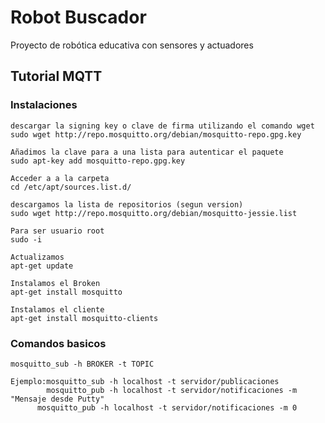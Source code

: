 # Robot Buscador
Proyecto de robótica educativa con sensores y actuadores

## Tutorial MQTT

### Instalaciones

	descargar la signing key o clave de firma utilizando el comando wget
	sudo wget http://repo.mosquitto.org/debian/mosquitto-repo.gpg.key

	Añadimos la clave para a una lista para autenticar el paquete
	sudo apt-key add mosquitto-repo.gpg.key

	Acceder a a la carpeta
	cd /etc/apt/sources.list.d/
	
	descargamos la lista de repositorios (segun version)
	sudo wget http://repo.mosquitto.org/debian/mosquitto-jessie.list
	
	Para ser usuario root
	sudo -i
	
	Actualizamos
	apt-get update
	
	Instalamos el Broken
	apt-get install mosquitto
	
	Instalamos el cliente
	apt-get install mosquitto-clients
	
### Comandos basicos

	mosquitto_sub -h BROKER -t TOPIC
	
	Ejemplo:mosquitto_sub -h localhost -t servidor/publicaciones
	        mosquitto_pub -h localhost -t servidor/notificaciones -m "Mensaje desde Putty"
          mosquitto_pub -h localhost -t servidor/notificaciones -m 0
